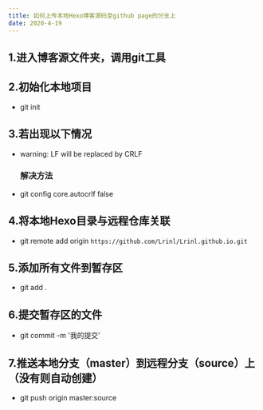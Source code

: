 ```yaml
---
title: 如何上传本地Hexo博客源码至github page的分支上
date: 2020-4-19
---
```


<!--more-->

## 1.进入博客源文件夹，调用git工具

## 2.初始化本地项目

- git init

## 3.若出现以下情况

- warning: LF will be replaced by CRLF
  ### 解决方法
- git config core.autocrlf false

## 4.将本地Hexo目录与远程仓库关联

- git remote add origin `https://github.com/Lrinl/Lrinl.github.io.git`

## 5.添加所有文件到暂存区

- git add .

## 6.提交暂存区的文件

- git commit -m '我的提交'

## 7.推送本地分支（master）到远程分支（source）上（没有则自动创建）

- git push origin master:source

